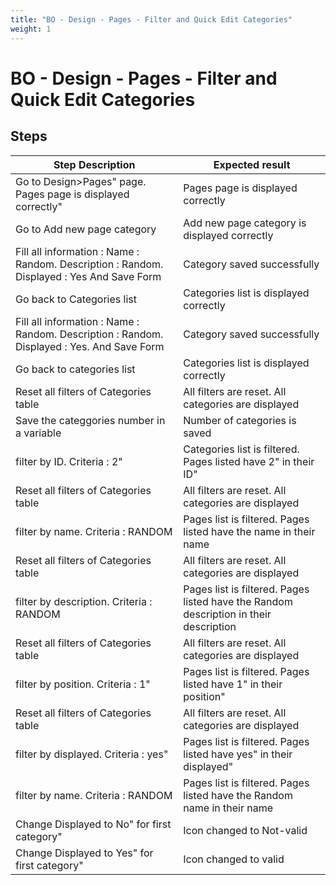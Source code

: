 ```yaml
---
title: "BO - Design - Pages - Filter and Quick Edit Categories"
weight: 1
---
```


# BO - Design - Pages - Filter and Quick Edit Categories
## Steps
| Step Description | Expected result |
| ----- | ----- |
| Go to Design>Pages" page. Pages page is displayed correctly" | Pages page is displayed correctly |
| Go to Add new page category | Add new page category is displayed correctly |
| Fill all information : Name : Random. Description : Random. Displayed : Yes And Save Form | Category saved successfully |
| Go back to Categories list | Categories list is displayed correctly |
| Fill all information : Name : Random. Description : Random. Displayed : Yes. And Save Form | Category saved successfully |
| Go back to categories list | Categories list is displayed correctly |
| Reset all filters of Categories table | All filters are reset. All categories are displayed |
| Save the categgories number in a variable | Number of categories is saved |
| filter by ID. Criteria : 2" | Categories list is filtered. Pages listed have 2" in their ID" |
| Reset all filters of Categories table | All filters are reset. All categories are displayed |
| filter by name. Criteria : RANDOM | Pages list is filtered. Pages listed have the name in their name |
| Reset all filters of Categories table | All filters are reset. All categories are displayed |
| filter by description. Criteria : RANDOM | Pages list is filtered. Pages listed have the Random description in their description |
| Reset all filters of Categories table | All filters are reset. All categories are displayed |
| filter by position. Criteria : 1" | Pages list is filtered. Pages listed have 1" in their position" |
| Reset all filters of Categories table | All filters are reset. All categories are displayed |
| filter by displayed. Criteria : yes" | Pages list is filtered. Pages listed have yes" in their displayed" |
| filter by name. Criteria : RANDOM | Pages list is filtered. Pages listed have the Random name in their name |
| Change Displayed to No" for first category" | Icon changed to Not-valid |
| Change Displayed to Yes" for first category" | Icon changed to valid |
